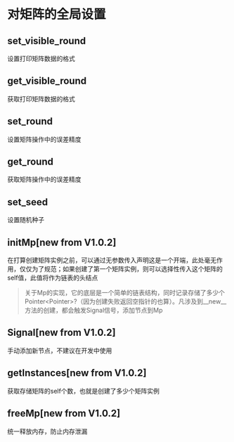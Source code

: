 # 对矩阵的全局设置

## set_visible_round
设置打印矩阵数据的格式

## get_visible_round
获取打印矩阵数据的格式

## set_round
设置矩阵操作中的误差精度

## get_round
获取矩阵操作中的误差精度

## set_seed
设置随机种子

## initMp[new from V1.0.2]
在打算创建矩阵实例之前，可以通过无参数传入声明这是一个开端，此处毫无作用，仅仅为了规范；如果创建了第一个矩阵实例，则可以选择性传入这个矩阵的self值，此值将作为链表的头结点
> 关于Mp的实现，它的底层是一个简单的链表结构，同时记录存储了多少个Pointer<Pointer<Matrix>>?（因为创建失败返回空指针的也算）。凡涉及到__new__方法的创建，都会触发Signal信号，添加节点到Mp

## Signal[new from V1.0.2]
手动添加新节点，不建议在开发中使用

## getInstances[new from V1.0.2]
获取存储矩阵的self个数，也就是创建了多少个矩阵实例

## freeMp[new from V1.0.2]
统一释放内存，防止内存泄漏

